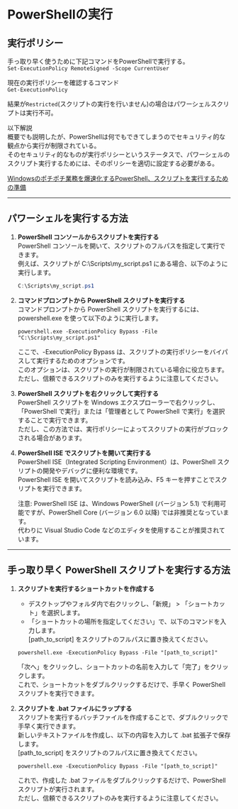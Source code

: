 # PowerShellの実行

## 実行ポリシー

手っ取り早く使うために下記コマンドをPowerShellで実行する。  
`Set-ExecutionPolicy RemoteSigned -Scope CurrentUser`  

現在の実行ポリシーを確認するコマンド  
`Get-ExecutionPolicy`  

結果が`Restricted`(スクリプトの実行を行いません)の場合はパワーシェルスクリプトは実行不可。  

以下解説  
概要でも説明したが、PowerShellは何でもできてしまうのでセキュリティ的な観点から実行が制限されている。  
そのセキュリティ的なものが実行ポリシーというステータスで、パワーシェルのスクリプト実行するためには、そのポリシーを適切に設定する必要がある。  

[Windowsのポチポチ業務を爆速化するPowerShell、スクリプトを実行するための準備](https://tonari-it.com/windows-powershell-script-execution/)  

---

## パワーシェルを実行する方法

1. **PowerShell コンソールからスクリプトを実行する**  
    PowerShell コンソールを開いて、スクリプトのフルパスを指定して実行できます。  
    例えば、スクリプトが C:\Scripts\my_script.ps1 にある場合、以下のように実行します。  

    ``` ps1
    C:\Scripts\my_script.ps1
    ```

2. **コマンドプロンプトから PowerShell スクリプトを実行する**  
    コマンドプロンプトから PowerShell スクリプトを実行するには、powershell.exe を使って以下のように実行します。  

    ``` batch
    powershell.exe -ExecutionPolicy Bypass -File "C:\Scripts\my_script.ps1"
    ```

    ここで、-ExecutionPolicy Bypass は、スクリプトの実行ポリシーをバイパスして実行するためのオプションです。  
    このオプションは、スクリプトの実行が制限されている場合に役立ちます。  
    ただし、信頼できるスクリプトのみを実行するように注意してください。  

3. **PowerShell スクリプトを右クリックして実行する**  
    PowerShell スクリプトを Windows エクスプローラーで右クリックし、「PowerShell で実行」または「管理者として PowerShell で実行」を選択することで実行できます。  
    ただし、この方法では、実行ポリシーによってスクリプトの実行がブロックされる場合があります。  

4. **PowerShell ISE でスクリプトを開いて実行する**  
    PowerShell ISE（Integrated Scripting Environment）は、PowerShell スクリプトの開発やデバッグに便利な環境です。  
    PowerShell ISE を開いてスクリプトを読み込み、F5 キーを押すことでスクリプトを実行できます。  

    注意: PowerShell ISE は、Windows PowerShell (バージョン 5.1) で利用可能ですが、PowerShell Core (バージョン 6.0 以降) では非推奨となっています。  
    代わりに Visual Studio Code などのエディタを使用することが推奨されています。  

---

## 手っ取り早く PowerShell スクリプトを実行する方法

1. **スクリプトを実行するショートカットを作成する**  
    - デスクトップやフォルダ内で右クリックし、「新規」 > 「ショートカット」を選択します。  
    - 「ショートカットの場所を指定してください」で、以下のコマンドを入力します。  
       [path_to_script] をスクリプトのフルパスに置き換えてください。  

    ``` batch
    powershell.exe -ExecutionPolicy Bypass -File "[path_to_script]"
    ```

    「次へ」をクリックし、ショートカットの名前を入力して「完了」をクリックします。  
    これで、ショートカットをダブルクリックするだけで、手早く PowerShell スクリプトを実行できます。  

2. **スクリプトを .bat ファイルにラップする**  
    スクリプトを実行するバッチファイルを作成することで、ダブルクリックで手早く実行できます。  
    新しいテキストファイルを作成し、以下の内容を入力して .bat 拡張子で保存します。  
    [path_to_script] をスクリプトのフルパスに置き換えてください。  

    ``` batch
    powershell.exe -ExecutionPolicy Bypass -File "[path_to_script]"
    ```

    これで、作成した .bat ファイルをダブルクリックするだけで、PowerShell スクリプトが実行されます。  
    ただし、信頼できるスクリプトのみを実行するように注意してください。  
